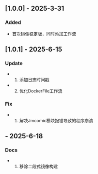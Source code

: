 ## [1.0.0] - 2025-3-31
### Added
- 首次镜像稳定版，同时添加工作流

## [1.0.1] - 2025-6-15
### Update
- 1. 添加日志时间戳
- 2. 优化DockerFile工作流
### Fix
- 1. 解决Jmcomic模块报错导致的程序崩溃

## - 2025-6-18
### Docs
- 1. 移除二段式镜像构建